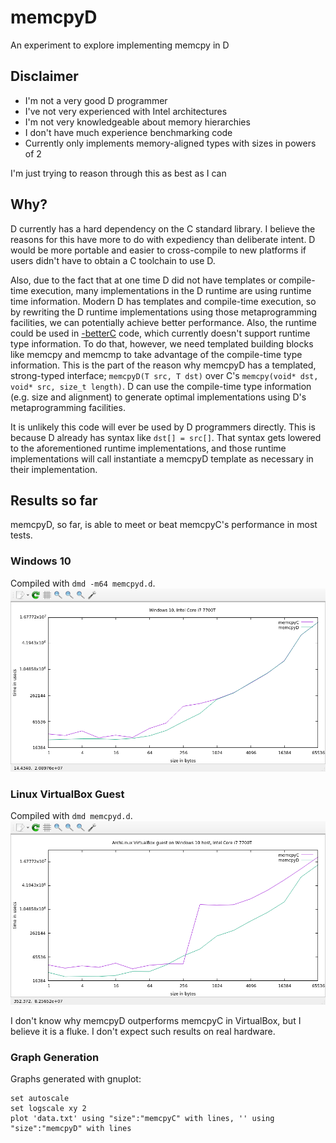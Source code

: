# memcpyD
An experiment to explore implementing memcpy in D

## Disclaimer
* I'm not a very good D programmer
* I've not very experienced with Intel architectures
* I'm not very knowledgeable about memory hierarchies
* I don't have much experience benchmarking code
* Currently only implements memory-aligned types with sizes in powers of 2

I'm just trying to reason through this as best as I can

## Why?
D currently has a hard dependency on the C standard library.  I believe the reasons for this have more to do with expediency than deliberate intent.  D would be more portable and easier to cross-compile to new platforms if users didn't have to obtain a C toolchain to use D.

Also, due to the fact that at one time D did not have templates or compile-time execution, many implementations in the D runtime are using runtime time information.  Modern D has templates and compile-time execution, so by rewriting the D runtime implementations using those metaprogramming facilities, we can potentially achieve better performance.  Also, the runtime could be used in [-betterC](https://dlang.org/spec/betterc.html) code, which currently doesn't support runtime type information.  To do that, however, we need templated building blocks like memcpy and memcmp to take advantage of the compile-time type information.  This is the part of the reason why memcpyD has a templated, strong-typed interface; `memcpyD(T src, T dst)` over C's `memcpy(void* dst, void* src, size_t length)`.  D can use the compile-time type information (e.g. size and alignment) to generate optimal implementations using D's metaprogramming facilities.

It is unlikely this code will ever be used by D programmers directly.  This is because D already has syntax like `dst[] = src[]`.  That syntax gets lowered to the aforementioned runtime implementations, and those runtime implementations will call instantiate a memcpyD template as necessary in their implementation.

## Results so far

memcpyD, so far, is able to meet or beat memcpyC's performance in most tests.

### Windows 10
Compiled with `dmd -m64 memcpyd.d`.
![](https://raw.githubusercontent.com/JinShil/memcpyD/master/images/win10.png)


### Linux VirtualBox Guest
Compiled with `dmd memcpyd.d`.
![](https://raw.githubusercontent.com/JinShil/memcpyD/master/images/linux.png)

I don't know why memcpyD outperforms memcpyC in VirtualBox, but I believe it is a fluke.  I don't expect such results on real hardware.


### Graph Generation
Graphs generated with gnuplot:
```
set autoscale
set logscale xy 2
plot 'data.txt' using "size":"memcpyC" with lines, '' using "size":"memcpyD" with lines
```